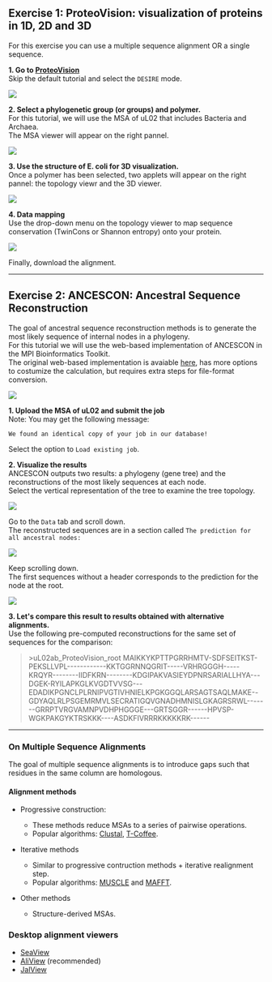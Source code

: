 
## Exercise 1: ProteoVision: visualization of proteins in 1D, 2D and 3D 
For this exercise you can use a multiple sequence alignment OR a single sequence.

**1. Go to [ProteoVision](https://proteovision.chemistry.gatech.edu/)** \
Skip the default tutorial and select the `DESIRE` mode.

![](https://github.com/Claualvarez/Sequence_analysis_intro/blob/master/figures/skip_tutorial.png)

**2. Select a phylogenetic group (or groups) and polymer.** \
For this tutorial, we will use the MSA of uL02 that includes Bacteria and Archaea. \
The MSA viewer will appear on the right pannel.

![](https://github.com/Claualvarez/Sequence_analysis_intro/blob/master/figures/TwinCons_params.png)

**3. Use the structure of E. coli for 3D visualization.** \
Once a polymer has been selected, two applets will appear on the right pannel: the topology viewr and the 3D viewer.

![](https://github.com/Claualvarez/Sequence_analysis_intro/blob/master/figures/uL02_2D_3D.png)

**4. Data mapping** \
Use the drop-down menu on the topology viewer to map sequence conservation (TwinCons or Shannon entropy) onto your protein.

![](https://github.com/Claualvarez/Sequence_analysis_intro/blob/master/figures/ProteoVision_TwinCons.png)

Finally, download the alignment.
  
____
## Exercise 2: ANCESCON: Ancestral Sequence Reconstruction

The goal of ancestral sequence reconstruction methods is to generate the most likely sequence of internal nodes in a phylogeny. \
For this tutorial we will use the web-based implementation of ANCESCON in the MPI Bioinformatics Toolkit. \
The original web-based implementation is avaiable [here](http://prodata.swmed.edu/ancescon/ancescon.php), has more options to costumize the calculation, but requires extra steps for file-format conversion.

![](https://github.com/Claualvarez/Sequence_analysis_intro/blob/master/figures/MPI_loadANCESCON.png)

**1. Upload the MSA of uL02 and submit the job** \
Note: You may get the following message:

`We found an identical copy of your job in our database!`

Select the option to `Load existing job`.

**2. Visualize the results** \
ANCESCON outputs two results: a phylogeny (gene tree) and the reconstructions of the most likely sequences at each node. \
Select the vertical representation of the tree to examine the tree topology. 

![](https://github.com/Claualvarez/Sequence_analysis_intro/blob/master/figures/ANCESCON_Tree.png)

Go to the `Data` tab and scroll down. \
The reconstructed sequences are in a section called `The prediction for all ancestral nodes:`

![](https://github.com/Claualvarez/Sequence_analysis_intro/blob/master/figures/ANCESCON_results.png)

Keep scrolling down. \
The first sequences without a header corresponds to the prediction for the node at the root.

![](https://github.com/Claualvarez/Sequence_analysis_intro/blob/master/figures/ANCESCON_rootseq.png)

**3. Let's compare this result to results obtained with alternative alignments.** \
Use the following pre-computed reconstructions for the same set of sequences for the comparison:  

>
>\>uL02ab_ProteoVision_root 
MAIKKYKPTTPGRRHMTV-SDFSEITKST-PEKSLLVPL------------KKTGGRNNQGRIT-----VRHRGGGH-----KRQYR--------IIDFKRN--------KDGIPAKVASIEYDPNRSARIALLHYA---DGEK-RYILAPKGLKVGDTVVSG---EDADIKPGNCLPLRNIPVGTIVHNIELKPGKGGQLARSAGTSAQLMAKE--GDYAQLRLPSGEMRMVLSECRATIGQVGNADHMNISLGKAGRSRWL-------GRRPTVRGVAMNPVDHPHGGGE---GRTSGGR------HPVSP-WGKPAKGYKTRSKKK----ASDKFIVRRRKKKKKRK------
>

____

### On Multiple Sequence Alignments

The goal of multiple sequence alignments is to introduce gaps such that residues in 
the same column are homologous.

#### Alignment methods
- Progressive construction:
  - These methods reduce MSAs to a series of pairwise operations.
  - Popular algorithms: [Clustal](https://www.ebi.ac.uk/Tools/msa/clustalo/), [T-Coffee](https://www.ebi.ac.uk/Tools/msa/tcoffee/).

- Iterative methods
  - Similar to progressive contruction methods + iterative realignment step.
  - Popular algorithms: [MUSCLE](https://www.ebi.ac.uk/Tools/msa/muscle/) and [MAFFT](https://www.ebi.ac.uk/Tools/msa/mafft/).

- Other methods
  - Structure-derived MSAs.

### Desktop alignment viewers 
- [SeaView](http://doua.prabi.fr/software/seaview)
- [AliView](https://ormbunkar.se/aliview/#DOWNLOAD) (recommended)
- [JalView](http://www.jalview.org/getdown/release/)


